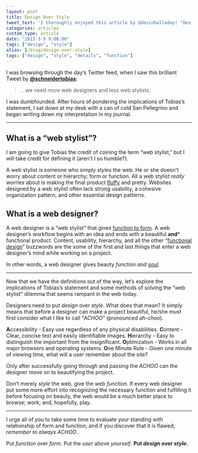 ```yaml
---
layout: post
title: Design Over Style
tweet_text: 'I thoroughly enjoyed this article by @devinhalladay! "Design Over Style":'
categories: articles
custom_type: article
date: "2013-3-5 9:06:00"
tags: ["design", "style"]
alias: [/blog/design-over-style]
tags: ["design", "style", "details", "function"]
---
```

I was browsing through the day’s Twitter feed, when I saw this brilliant Tweet by **[@schneidertobias](http://twitter.com/schneidertobias)**:

> ...we need more web designers and less web stylists.

I was dumbfounded. After hours of pondering the implications of Tobias’s statement, I sat down at my desk with a can of cold San Pellegrino and began writing down my interpretation in my journal.

----

## What is a “web stylist”?
I am going to give Tobias the credit of coining the term “web stylist,” but I will take credit for defining it (aren't I so humble?).

A web stylist is someone who simply *styles* the web. He or she doesn't worry about content or hierarchy; form or function. All a web stylist *really* worries about is making the final product [fluffy](http://www.youtube.com/watch?v=D4i7vS_UO4Q) and pretty. Websites designed by a web stylist often lack strong usability, a cohesive organization pattern, and other essential design patterns.

## What is a web designer?
A web designer is a “web stylist” that gives [function to form](http://www.smashingmagazine.com/2010/03/23/does-form-follow-function/). A web designer’s workflow begins with an idea and ends with a beautiful **and*** functional product. Content, usability, hierarchy, and all the other “[functional design](http://www.smashingmagazine.com/2008/08/05/7-essential-guidelines-for-functional-design/)” buzzwords are the some of the first and last things that enter a web designer’s mind while working on a project.

In other words, a web designer gives beauty *function and [soul](http://devinhalladay.com/blog/designer-of-souls/)*.

----

Now that we have the definitions out of the way, let’s explore the implications of Tobias’s statement and some methods of solving the “web stylist” dilemma that seems rampant in the web today.

Designers need to put *design* over *style*. What does that mean? It simply means that before a designer can make a project beautiful, he/she must first consider what I like to call “*ACHOO*” (pronounced *ah-choo*).

**A**ccessibility - Easy use regardless of any physical disabilities.
**C**ontent - Clear, concise text and easily identifiable images.
**H**ierarchy - Easy to distinguish the important from the insignificant.
**O**ptimization - Works in all major browsers and operating systems.
**O**ne Minute Rule - Given one minute of viewing time, what will a user remember about the site?

Only after successfully going through and passing the *ACHOO* can the designer move on to beautifying the project.

Don’t merely *style* the web, give the web *function*. If every web designer put some more effort into recognizing the necessary function and fulfilling it before focusing on beauty, the web would be a much better place to browse; work; and, hopefully, play.

----

I urge all of you to take some time to evaluate your standing with relationship of form and function, and if you discover that it is flawed, *remember to always ACHOO*.

Put *function* over *form*.
Put the *user* above *yourself*.
**Put *design* over *style*.**